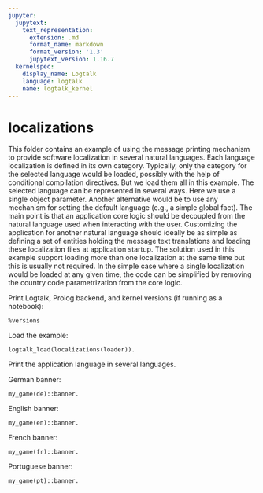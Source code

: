 ```yaml
---
jupyter:
  jupytext:
    text_representation:
      extension: .md
      format_name: markdown
      format_version: '1.3'
      jupytext_version: 1.16.7
  kernelspec:
    display_name: Logtalk
    language: logtalk
    name: logtalk_kernel
---
```


<!--
________________________________________________________________________

This file is part of Logtalk <https://logtalk.org/>  
SPDX-FileCopyrightText: 1998-2025 Paulo Moura <pmoura@logtalk.org>  
SPDX-License-Identifier: Apache-2.0

Licensed under the Apache License, Version 2.0 (the "License");
you may not use this file except in compliance with the License.
You may obtain a copy of the License at

    http://www.apache.org/licenses/LICENSE-2.0

Unless required by applicable law or agreed to in writing, software
distributed under the License is distributed on an "AS IS" BASIS,
WITHOUT WARRANTIES OR CONDITIONS OF ANY KIND, either express or implied.
See the License for the specific language governing permissions and
limitations under the License.
________________________________________________________________________
-->

# localizations

This folder contains an example of using the message printing mechanism
to provide software localization in several natural languages. Each language
localization is defined in its own category. Typically, only the category
for the selected language would be loaded, possibly with the help of
conditional compilation directives. But we load them all in this example.
The selected language can be represented in several ways. Here we use a
single object parameter. Another alternative would be to use any mechanism
for setting the default language (e.g., a simple global fact). The main
point is that an application core logic should be decoupled from the
natural language used when interacting with the user. Customizing the
application for another natural language should ideally be as simple as
defining a set of entities holding the message text translations and
loading these localization files at application startup. The solution
used in this example support loading more than one localization at the
same time but this is usually not required. In the simple case where
a single localization would be loaded at any given time, the code can be
simplified by removing the country code parametrization from the core
logic.

Print Logtalk, Prolog backend, and kernel versions (if running as a notebook):

```logtalk
%versions
```

Load the example:

```logtalk
logtalk_load(localizations(loader)).
```

Print the application language in several languages.

German banner:

```logtalk
my_game(de)::banner.
```

<!--
>>> Willkommen Sie bei Mein tolles Spiel!
true.
-->

English banner:

```logtalk
my_game(en)::banner.
```

<!--
>>> Welcome to my great game!
true.
-->

French banner:

```logtalk
my_game(fr)::banner.
```

<!--
>>> Bienvenue sur mon grand jeu!
true.
-->

Portuguese banner:

```logtalk
my_game(pt)::banner.
```

<!--
>>> Bem vindo ao meu grande jogo!
true.
-->
